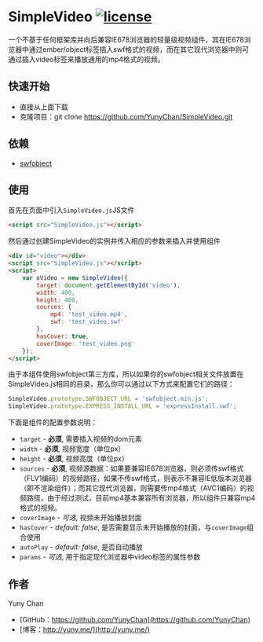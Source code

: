 # SimpleVideo [![license](https://img.shields.io/badge/license-MIT-blue.svg)](https://github.com/YunyChan/SimpleVideo/blob/master/LICENSE) #

一个不基于任何框架库并向后兼容IE678浏览器的轻量级视频组件，其在IE678浏览器中通过ember/object标签插入swf格式的视频，而在其它现代浏览器中则可通过插入video标签来播放通用的mp4格式的视频。

## 快速开始 ##

+ 直接从上面下载
+ 克隆项目：git clone https://github.com/YunyChan/SimpleVideo.git

## 依赖 ##

+ [swfobject](https://github.com/swfobject/swfobject)

## 使用 ##

首先在页面中引入`SimpleVideo.js`JS文件

```html
<script src="SimpleVideo.js"></script>
```

然后通过创建SimpleVideo的实例并传入相应的参数来插入并使用组件

```html
<div id="video"></div>
<script src="SimpleVideo.js"></script>
<script>
	var oVideo = new SimpleVideo({
		target: document.getElementById('video'),
		width: 400,
		height: 400,
		sources: {
			mp4: 'test_video.mp4',
			swf: 'test_video.swf'
		},
		hasCover: true,
		coverImage: 'test_video.png'
	});
</script>
```

由于本组件使用swfobject第三方库，所以如果你的swfobject相关文件放置在SimpleVideo.js相同的目录，那么你可以通过以下方式来配置它们的路径：

```js
SimpleVideo.prototype.SWFOBJECT_URL = 'swfobject.min.js';
SimpleVideo.prototype.EXPRESS_INSTALL_URL = 'expressInstall.swf';
```

下面是组件的配置参数说明：

+ `target` - __必须__, 需要插入视频的dom元素
+ `width` - __必须__, 视频宽度（单位px）
+ `height` - __必须__, 视频高度（单位px）
+ `sources` - __必须__, 视频源数据：如果要兼容IE678浏览器，则必须传swf格式（FLV1编码）的视频路径，如果不传swf格式，则表示不兼容IE低版本浏览器（即不渲染组件）；而其它现代浏览器，则需要传mp4格式（AVC1编码）的视频路径，由于经过测试，目前mp4基本兼容所有浏览器，所以组件只兼容mp4格式的视频。
+ `coverImage` - _可选_, 视频未开始播放封面
+ `hasCover` - _default: false_, 是否需要显示未开始播放的封面，与`coverImage`组合使用
+ `autoPlay` - _default: false_, 是否自动播放
+ `params` - _可选_, 用于指定现代浏览器中video标签的属性参数

## 作者 ##

Yuny Chan

+ [GitHub：https://github.com/YunyChan](https://github.com/YunyChan)
+ [博客：http://yuny.me/](http://yuny.me/)